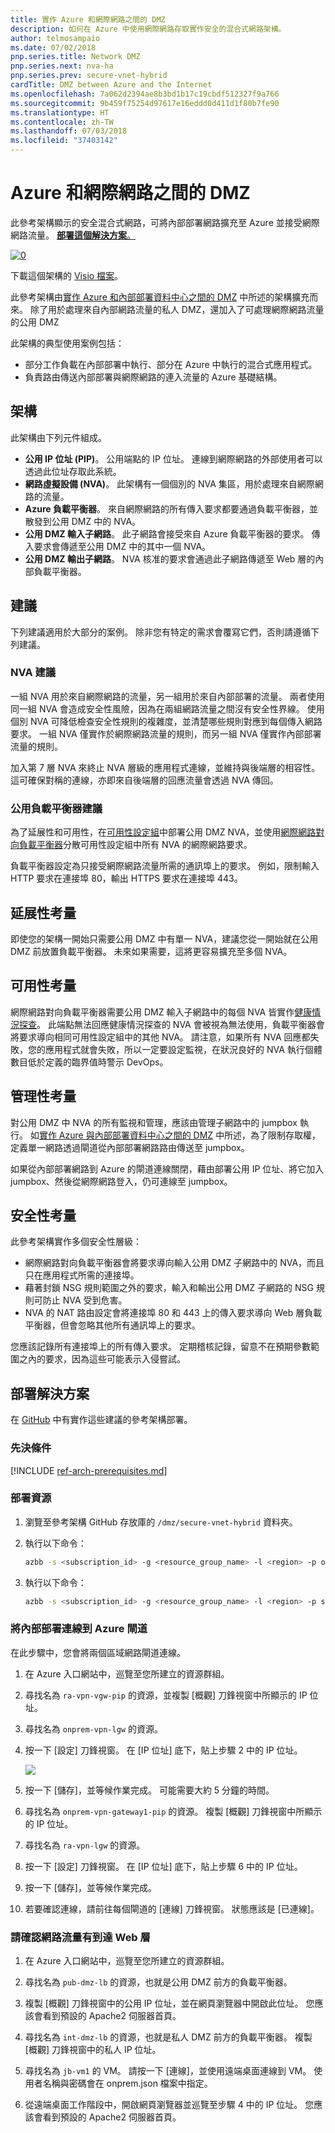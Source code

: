 ```yaml
---
title: 實作 Azure 和網際網路之間的 DMZ
description: 如何在 Azure 中使用網際網路存取實作安全的混合式網路架構。
author: telmosampaio
ms.date: 07/02/2018
pnp.series.title: Network DMZ
pnp.series.next: nva-ha
pnp.series.prev: secure-vnet-hybrid
cardTitle: DMZ between Azure and the Internet
ms.openlocfilehash: 7a062d2394ae8b3bd1b17c19cbdf512327f9a766
ms.sourcegitcommit: 9b459f75254d97617e16eddd0d411d1f80b7fe90
ms.translationtype: HT
ms.contentlocale: zh-TW
ms.lasthandoff: 07/03/2018
ms.locfileid: "37403142"
---
```

# <a name="dmz-between-azure-and-the-internet"></a>Azure 和網際網路之間的 DMZ

此參考架構顯示的安全混合式網路，可將內部部署網路擴充至 Azure 並接受網際網路流量。 [**部署這個解決方案**。](#deploy-the-solution)

[![0]][0] 

下載這個架構的 [Visio 檔案][visio-download]。

此參考架構由[實作 Azure 和內部部署資料中心之間的 DMZ][implementing-a-secure-hybrid-network-architecture] 中所述的架構擴充而來。 除了用於處理來自內部網路流量的私人 DMZ，還加入了可處理網際網路流量的公用 DMZ 

此架構的典型使用案例包括：

* 部分工作負載在內部部署中執行、部分在 Azure 中執行的混合式應用程式。
* 負責路由傳送內部部署與網際網路的連入流量的 Azure 基礎結構。

## <a name="architecture"></a>架構

此架構由下列元件組成。

* **公用 IP 位址 (PIP)**。 公用端點的 IP 位址。 連線到網際網路的外部使用者可以透過此位址存取此系統。
* **網路虛擬設備 (NVA)**。 此架構有一個個別的 NVA 集區，用於處理來自網際網路的流量。
* **Azure 負載平衡器**。 來自網際網路的所有傳入要求都要通過負載平衡器，並散發到公用 DMZ 中的 NVA。
* **公用 DMZ 輸入子網路**。 此子網路會接受來自 Azure 負載平衡器的要求。 傳入要求會傳遞至公用 DMZ 中的其中一個 NVA。
* **公用 DMZ 輸出子網路**。 NVA 核准的要求會通過此子網路傳遞至 Web 層的內部負載平衡器。

## <a name="recommendations"></a>建議

下列建議適用於大部分的案例。 除非您有特定的需求會覆寫它們，否則請遵循下列建議。 

### <a name="nva-recommendations"></a>NVA 建議

一組 NVA 用於來自網際網路的流量，另一組用於來自內部部署的流量。 兩者使用同一組 NVA 會造成安全性風險，因為在兩組網路流量之間沒有安全性界線。 使用個別 NVA 可降低檢查安全性規則的複雜度，並清楚哪些規則對應到每個傳入網路要求。 一組 NVA 僅實作於網際網路流量的規則，而另一組 NVA 僅實作內部部署流量的規則。

加入第 7 層 NVA 來終止 NVA 層級的應用程式連線，並維持與後端層的相容性。 這可確保對稱的連線，亦即來自後端層的回應流量會透過 NVA 傳回。  

### <a name="public-load-balancer-recommendations"></a>公用負載平衡器建議

為了延展性和可用性，在[可用性設定組][availability-set]中部署公用 DMZ NVA，並使用[網際網路對向負載平衡器][load-balancer]分散可用性設定組中所有 NVA 的網際網路要求。  

負載平衡器設定為只接受網際網路流量所需的通訊埠上的要求。 例如，限制輸入 HTTP 要求在連接埠 80，輸出 HTTPS 要求在連接埠 443。

## <a name="scalability-considerations"></a>延展性考量

即使您的架構一開始只需要公用 DMZ 中有單一 NVA，建議您從一開始就在公用 DMZ 前放置負載平衡器。 未來如果需要，這將更容易擴充至多個 NVA。

## <a name="availability-considerations"></a>可用性考量

網際網路對向負載平衡器需要公用 DMZ 輸入子網路中的每個 NVA 皆實作[健康情況探查][lb-probe]。 此端點無法回應健康情況探查的 NVA 會被視為無法使用，負載平衡器會將要求導向相同可用性設定組中的其他 NVA。 請注意，如果所有 NVA 回應都失敗，您的應用程式就會失敗，所以一定要設定監視，在狀況良好的 NVA 執行個體數目低於定義的臨界值時警示 DevOps。

## <a name="manageability-considerations"></a>管理性考量

對公用 DMZ 中 NVA 的所有監視和管理，應該由管理子網路中的 jumpbox 執行。 如[實作 Azure 與內部部署資料中心之間的 DMZ][implementing-a-secure-hybrid-network-architecture] 中所述，為了限制存取權，定義單一網路透過閘道從內部部署網路路由傳送至 jumpbox。

如果從內部部署網路到 Azure 的閘道連線關閉，藉由部署公用 IP 位址、將它加入 jumpbox、然後從網際網路登入，仍可連線至 jumpbox。

## <a name="security-considerations"></a>安全性考量

此參考架構實作多個安全性層級：

* 網際網路對向負載平衡器會將要求導向輸入公用 DMZ 子網路中的 NVA，而且只在應用程式所需的連接埠。
* 藉著封鎖 NSG 規則範圍之外的要求，輸入和輸出公用 DMZ 子網路的 NSG 規則可防止 NVA 受到危害。
* NVA 的 NAT 路由設定會將連接埠 80 和 443 上的傳入要求導向 Web 層負載平衡器，但會忽略其他所有通訊埠上的要求。

您應該記錄所有連接埠上的所有傳入要求。 定期稽核記錄，留意不在預期參數範圍之內的要求，因為這些可能表示入侵嘗試。


## <a name="deploy-the-solution"></a>部署解決方案

在 [GitHub][github-folder] 中有實作這些建議的參考架構部署。 

### <a name="prerequisites"></a>先決條件

[!INCLUDE [ref-arch-prerequisites.md](../../../includes/ref-arch-prerequisites.md)]

### <a name="deploy-resources"></a>部署資源

1. 瀏覽至參考架構 GitHub 存放庫的 `/dmz/secure-vnet-hybrid` 資料夾。

2. 執行以下命令：

    ```bash
    azbb -s <subscription_id> -g <resource_group_name> -l <region> -p onprem.json --deploy
    ```

3. 執行以下命令：

    ```bash
    azbb -s <subscription_id> -g <resource_group_name> -l <region> -p secure-vnet-hybrid.json --deploy
    ```

### <a name="connect-the-on-premises-and-azure-gateways"></a>將內部部署連線到 Azure 閘道

在此步驟中，您會將兩個區域網路閘道連線。

1. 在 Azure 入口網站中，巡覽至您所建立的資源群組。 

2. 尋找名為 `ra-vpn-vgw-pip` 的資源，並複製 [概觀] 刀鋒視窗中所顯示的 IP 位址。

3. 尋找名為 `onprem-vpn-lgw` 的資源。

4. 按一下 [設定] 刀鋒視窗。 在 [IP 位址] 底下，貼上步驟 2 中的 IP 位址。

    ![](./images/local-net-gw.png)

5. 按一下 [儲存]，並等候作業完成。 可能需要大約 5 分鐘的時間。

6. 尋找名為 `onprem-vpn-gateway1-pip` 的資源。 複製 [概觀] 刀鋒視窗中所顯示的 IP 位址。

7. 尋找名為 `ra-vpn-lgw` 的資源。 

8. 按一下 [設定] 刀鋒視窗。 在 [IP 位址] 底下，貼上步驟 6 中的 IP 位址。

9. 按一下 [儲存]，並等候作業完成。

10. 若要確認連線，請前往每個閘道的 [連線] 刀鋒視窗。 狀態應該是 [已連線]。

### <a name="verify-that-network-traffic-reaches-the-web-tier"></a>請確認網路流量有到達 Web 層

1. 在 Azure 入口網站中，巡覽至您所建立的資源群組。 

2. 尋找名為 `pub-dmz-lb` 的資源，也就是公用 DMZ 前方的負載平衡器。 

3. 複製 [概觀] 刀鋒視窗中的公用 IP 位址，並在網頁瀏覽器中開啟此位址。 您應該會看到預設的 Apache2 伺服器首頁。

4. 尋找名為 `int-dmz-lb` 的資源，也就是私人 DMZ 前方的負載平衡器。 複製 [概觀] 刀鋒視窗中的私人 IP 位址。

5. 尋找名為 `jb-vm1` 的 VM。 請按一下 [連線]，並使用遠端桌面連線到 VM。 使用者名稱與密碼會在 onprem.json 檔案中指定。

6. 從遠端桌面工作階段中，開啟網頁瀏覽器並巡覽至步驟 4 中的 IP 位址。 您應該會看到預設的 Apache2 伺服器首頁。

[availability-set]: /azure/virtual-machines/virtual-machines-windows-manage-availability
[github-folder]: https://github.com/mspnp/reference-architectures/tree/master/dmz/secure-vnet-dmz

[implementing-a-secure-hybrid-network-architecture]: ./secure-vnet-hybrid.md
[iptables]: https://help.ubuntu.com/community/IptablesHowTo
[lb-probe]: /azure/load-balancer/load-balancer-custom-probe-overview
[load-balancer]: /azure/load-balancer/load-balancer-Internet-overview
[network-security-group]: /azure/virtual-network/virtual-networks-nsg

[visio-download]: https://archcenter.blob.core.windows.net/cdn/dmz-reference-architectures.vsdx


[0]: ./images/dmz-public.png "安全混合式網路架構"
